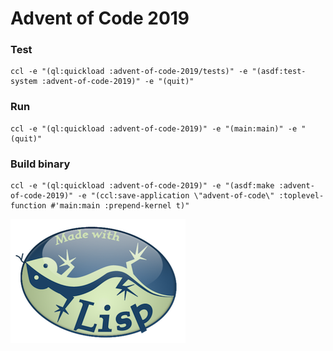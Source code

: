 # Advent of Code 2019

### Test

    ccl -e "(ql:quickload :advent-of-code-2019/tests)" -e "(asdf:test-system :advent-of-code-2019)" -e "(quit)"

### Run

	ccl -e "(ql:quickload :advent-of-code-2019)" -e "(main:main)" -e "(quit)"

### Build binary

	ccl -e "(ql:quickload :advent-of-code-2019)" -e "(asdf:make :advent-of-code-2019)" -e "(ccl:save-application \"advent-of-code\" :toplevel-function #'main:main :prepend-kernel t)"

![Alt text](./made-with-lisp.png?raw=true "AOC 2019")
